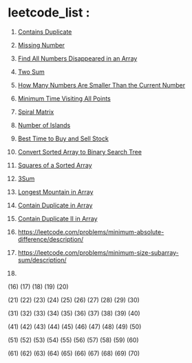# leetcode_list :

1. [Contains Duplicate](https://leetcode.com/problems/contains-duplicate/description/)
2. [Missing Number](https://leetcode.com/problems/missing-number/description/)
3. [Find All Numbers Disappeared in an Array](https://leetcode.com/problems/find-all-numbers-disappeared-in-an-array/description/)
4. [Two Sum](https://leetcode.com/problems/two-sum/description/)
5. [How Many Numbers Are Smaller Than the Current Number](https://leetcode.com/problems/how-many-numbers-are-smaller-than-the-current-number/description/)
6. [Minimum Time Visiting All Points](https://leetcode.com/problems/minimum-time-visiting-all-points/description/)
7. [Spiral Matrix](https://leetcode.com/problems/spiral-matrix/description/)
8. [Number of Islands](https://leetcode.com/problems/number-of-islands/description/)
9. [Best Time to Buy and Sell Stock](https://leetcode.com/problems/best-time-to-buy-and-sell-stock/description/)
10. [Convert Sorted Array to Binary Search Tree](https://leetcode.com/problems/convert-sorted-array-to-binary-search-tree/description/)
11. [Squares of a Sorted Array](https://leetcode.com/problems/squares-of-a-sorted-array/description/)
12. [3Sum](https://leetcode.com/problems/3sum/description/)
13. [Longest Mountain in Array](https://leetcode.com/problems/longest-mountain-in-array/description/)

14. [Contain Duplicate in Array](https://leetcode.com/problems/contains-duplicate/description/)

15. [Contain Duplicate II in Array](https://leetcode.com/problems/contains-duplicate-ii/description//)

16. https://leetcode.com/problems/minimum-absolute-difference/description/

17. https://leetcode.com/problems/minimum-size-subarray-sum/description/

18. 
(16)
(17)
(18)
(19)
(20)

(21)
(22)
(23)
(24)
(25)
(26)
(27)
(28)
(29)
(30)

(31)
(32)
(33)
(34)
(35)
(36)
(37)
(38)
(39)
(40)

(41)
(42)
(43)
(44)
(45)
(46)
(47)
(48)
(49)
(50)

(51)
(52)
(53)
(54)
(55)
(56)
(57)
(58)
(59)
(60)

(61)
(62)
(63)
(64) 
(65)
(66) 
(67)
(68)
(69)
(70)


